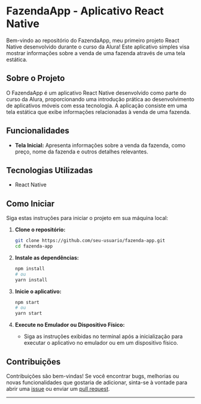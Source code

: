 # FazendaApp - Aplicativo React Native

Bem-vindo ao repositório do FazendaApp, meu primeiro projeto React Native desenvolvido durante o curso da Alura! Este aplicativo simples visa mostrar informações sobre a venda de uma fazenda através de uma tela estática.

## Sobre o Projeto

O FazendaApp é um aplicativo React Native desenvolvido como parte do curso da Alura, proporcionando uma introdução prática ao desenvolvimento de aplicativos móveis com essa tecnologia. A aplicação consiste em uma tela estática que exibe informações relacionadas à venda de uma fazenda.

## Funcionalidades

- **Tela Inicial:** Apresenta informações sobre a venda da fazenda, como preço, nome da fazenda e outros detalhes relevantes.

## Tecnologias Utilizadas

- React Native

## Como Iniciar

Siga estas instruções para iniciar o projeto em sua máquina local:

1. **Clone o repositório:**
    ```bash
    git clone https://github.com/seu-usuario/fazenda-app.git
    cd fazenda-app
    ```

2. **Instale as dependências:**
    ```bash
    npm install
    # ou
    yarn install
    ```

3. **Inicie o aplicativo:**
    ```bash
    npm start
    # ou
    yarn start
    ```

4. **Execute no Emulador ou Dispositivo Físico:**
    - Siga as instruções exibidas no terminal após a inicialização para executar o aplicativo no emulador ou em um dispositivo físico.

## Contribuições

Contribuições são bem-vindas! Se você encontrar bugs, melhorias ou novas funcionalidades que gostaria de adicionar, sinta-se à vontade para abrir uma [issue](https://github.com/seu-usuario/fazenda-app/issues) ou enviar um [pull request](https://github.com/seu-usuario/fazenda-app/pulls).

---
